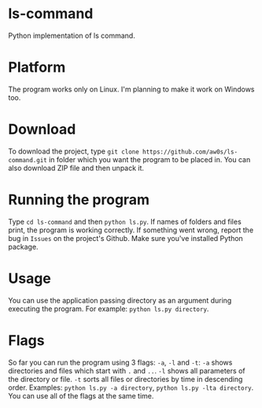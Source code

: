 # ls-command
Python implementation of ls command.

# Platform
The program works only on Linux. I'm planning to make it work on Windows too.

# Download
To download the project, type `git clone https://github.com/aw0s/ls-command.git` in folder which you want the program to be placed in. You can also download ZIP file and then unpack it.

# Running the program
Type `cd ls-command` and then `python ls.py`. If names of folders and files print, the program is working correctly. If something went wrong, report the bug in `Issues` on the project's Github. Make sure you've installed Python package.

# Usage
You can use the application passing directory as an argument during executing the program. For example: `python ls.py directory`.

# Flags
So far you can run the program using 3 flags: `-a`, `-l` and `-t`:
`-a` shows directories and files which start with `.` and `..`.
`-l` shows all parameters of the directory or file.
`-t` sorts all files or directories by time in descending order.
Examples: `python ls.py -a directory`, `python ls.py -lta directory`. You can use all of the flags at the same time.
